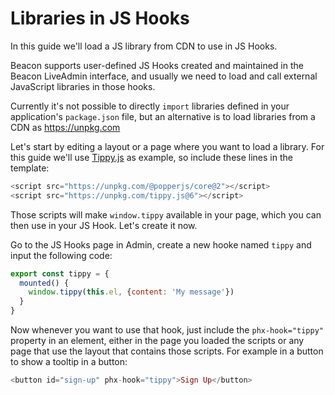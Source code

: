 # Libraries in JS Hooks

In this guide we'll load a JS library from CDN to use in JS Hooks.

Beacon supports user-defined JS Hooks created and maintained in the Beacon LiveAdmin interface,
and usually we need to load and call external JavaScript libraries in those hooks.

Currently it's not possible to directly `import` libraries defined in your application's `package.json` file,
but an alternative is to load libraries from a CDN as https://unpkg.com

Let's start by editing a layout or a page where you want to load a library.
For this guide we'll use [Tippy.js](https://atomiks.github.io/tippyjs) as example,
so include these lines in the template:

```heex
<script src="https://unpkg.com/@popperjs/core@2"></script>
<script src="https://unpkg.com/tippy.js@6"></script>
```

Those scripts will make `window.tippy` available in your page,
which you can then use in your JS Hook. Let's create it now.

Go to the JS Hooks page in Admin, create a new hooke named `tippy`
and input the following code:

```js
export const tippy = {
  mounted() {
    window.tippy(this.el, {content: 'My message'})
  }
}
```

Now whenever you want to use that hook, just include the `phx-hook="tippy"` property in an element,
either in the page you loaded the scripts or any page that use the layout that contains those scripts.
For example in a button to show a tooltip in a button:

```heex
<button id="sign-up" phx-hook="tippy">Sign Up</button>
```
